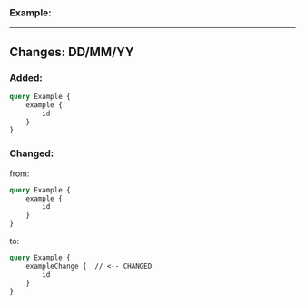 ### Example:

----
## Changes: DD/MM/YY

### Added:
```graphql
query Example {
    example {
        id
    }
}
```

### Changed:
from:
```graphql
query Example {
    example {
        id
    }
}
```

to:
```graphql
query Example {
    exampleChange {  // <-- CHANGED
        id
    }
}
```
